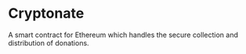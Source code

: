 # Cryptonate

A smart contract for Ethereum which handles the secure collection and distribution of donations.

